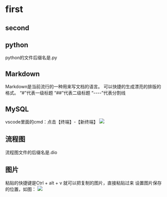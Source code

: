 # first
## second

## python
python的文件后缀名是.py

## Markdown
Markdown是当前流行的一种用来写文档的语言。
可以快捷的生成漂亮的排版的格式。
“#”代表一级标题
“##”代表二级标题
“----”代表分割线
## MySQL
vscode里面的cmd：点击【终端】-【新终端】
![](2020-09-03-21-29-20.png)
## 流程图
流程图文件的后缀名是.dio
## 图片
粘贴的快捷键是Ctrl + alt + v
就可以把复制的图片，直接粘贴过来
设置图片保存的位置，如图：
![](2020-09-03-21-23-48.png)